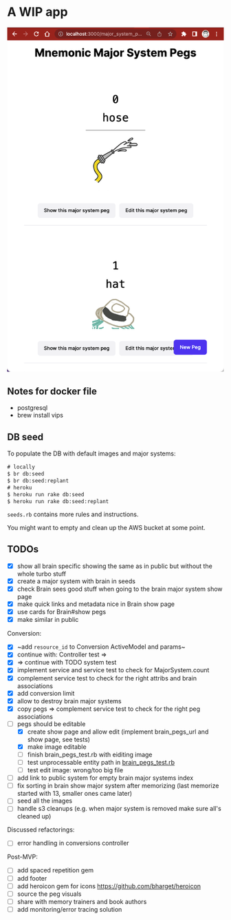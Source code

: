 # A WIP app

![WIP screenshot](docs/WIP-screenshot.png)

## Notes for docker file

* postgresql
* brew install vips

## DB seed

To populate the DB with default images and major systems:

```shell
# locally
$ br db:seed
$ br db:seed:replant
# heroku
$ heroku run rake db:seed
$ heroku run rake db:seed:replant
```

`seeds.rb` contains more rules and instructions.

You might want to empty and clean up the AWS bucket at some point.

## TODOs

- [x] show all brain specific showing the same as in public but without the whole turbo stuff
- [x] create a major system with brain in seeds
- [x] check Brain sees good stuff when going to the brain major system show page
- [x] make quick links and metadata nice in Brain show page
- [x] use cards for Brain#show pegs
- [x] make similar in public

Conversion:

- [x] ~add `resource_id` to Conversion ActiveModel and params~
- [x] continue with: Controller test => 
- [x] => continue with TODO system test 
- [x] implement service and service test to check for MajorSystem.count
- [x] complement service test to check for the right attribs and brain associations
- [x] add conversion limit
- [x] allow to destroy brain major systems
- [x] copy pegs => complement service test to check for the right peg associations
- [ ] pegs should be editable
  - [x] create show page and allow edit (implement brain_pegs_url and show page, see tests)
  - [x] make image editable
  - [ ] finish brain_pegs_test.rb with eiditing image
  - [ ] test unprocessable entity path in [brain_pegs_test.rb](test%2Fsystem%2Fbrain_pegs_test.rb)
  - [ ] test edit image: wrong/too big file
- [ ] add link to public system for empty brain major systems index
- [ ] fix sorting in brain show major system after memorizing (last memorize started with 13, smaller ones came later)
- [ ] seed all the images
- [ ] handle s3 cleanups (e.g. when major system is removed make sure all's cleaned up)

Discussed refactorings:

- [ ] error handling in conversions controller

Post-MVP:

- [ ] add spaced repetition gem
- [ ] add footer
- [ ] add heroicon gem for icons https://github.com/bharget/heroicon
- [ ] source the peg visuals
- [ ] share with memory trainers and book authors
- [ ] add monitoring/error tracing solution
